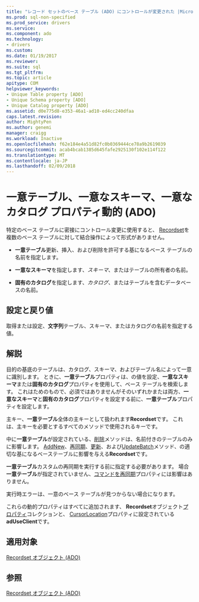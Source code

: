 ```yaml
---
title: "レコード セットのベース テーブル (ADO) にコントロールが変更された |Microsoft ドキュメント"
ms.prod: sql-non-specified
ms.prod_service: drivers
ms.service: 
ms.component: ado
ms.technology:
- drivers
ms.custom: 
ms.date: 01/19/2017
ms.reviewer: 
ms.suite: sql
ms.tgt_pltfrm: 
ms.topic: article
apitype: COM
helpviewer_keywords:
- Unique Table property [ADO]
- Unique Schema property [ADO]
- Unique Catalog property [ADO]
ms.assetid: d0e775d8-e353-46a1-ad10-ed4cc240dfaa
caps.latest.revision: 
author: MightyPen
ms.author: genemi
manager: craigg
ms.workload: Inactive
ms.openlocfilehash: f62e184e4a51d82fc0b0369444ce78a9b2619039
ms.sourcegitcommit: acab4bcab1385d645fafe2925130f102e114f122
ms.translationtype: MT
ms.contentlocale: ja-JP
ms.lasthandoff: 02/09/2018
---
```

# <a name="unique-table-unique-schema-unique-catalog-properties-dynamic-ado"></a>一意テーブル、一意なスキーマ、一意なカタログ プロパティ動的 (ADO)
特定のベース テーブルに密接にコントロール変更に使用すると、 [Recordset](../../../ado/reference/ado-api/recordset-object-ado.md)を複数のベース テーブルに対して結合操作によって形式がありません。  
  
-   **一意テーブル**更新、挿入、および削除を許可する基になるベース テーブルの名前を指定します。  
  
-   **一意なスキーマ**を指定します、*スキーマ*、またはテーブルの所有者の名前。  
  
-   **固有のカタログ**を指定します、*カタログ*、またはテーブルを含むデータベースの名前。  
  
## <a name="settings-and-return-values"></a>設定と戻り値  
 取得または設定、**文字列**テーブル、スキーマ、またはカタログの名前を指定する値。  
  
## <a name="remarks"></a>解説  
 目的の基底のテーブルは、カタログ、スキーマ、およびテーブル名によって一意に識別します。 ときに、**一意テーブル**プロパティは、の値を設定、**一意なスキーマ**または**固有のカタログ**プロパティを使用して、ベース テーブルを検索します。 これはためのもので、必須ではありませんがそのいずれかまたは両方、**一意なスキーマ**と**固有のカタログ**プロパティを設定する前に、**一意テーブル**プロパティを設定します。  
  
 主キー、**一意テーブル**全体の主キーとして扱われます**Recordset**です。 これは、主キーを必要とするすべてのメソッドで使用されるキーです。  
  
 中に**一意テーブル**が設定されている、[削除](../../../ado/reference/ado-api/delete-method-ado-recordset.md)メソッドは、名前付きのテーブルのみに影響します。 [AddNew](../../../ado/reference/ado-api/addnew-method-ado.md)、[再同期](../../../ado/reference/ado-api/resync-method.md)、[更新](../../../ado/reference/ado-api/update-method.md)、および[UpdateBatch](../../../ado/reference/ado-api/updatebatch-method.md)メソッド、の適切な基になるベーステーブルに影響を与える**Recordset**です。  
  
 **一意テーブル**カスタムの再同期を実行する前に指定する必要があります。 場合**一意テーブル**が指定されていません、[コマンドを再同期](../../../ado/reference/ado-api/resync-command-property-dynamic-ado.md)プロパティには影響はありません。  
  
 実行時エラーは、一意のベース テーブルが見つからない場合になります。  
  
 これらの動的プロパティはすべてに追加されます、 **Recordset**オブジェクト[プロパティ](../../../ado/reference/ado-api/properties-collection-ado.md)コレクションと、 [CursorLocation](../../../ado/reference/ado-api/cursorlocation-property-ado.md)プロパティに設定されている**adUseClient**です。  
  
## <a name="applies-to"></a>適用対象  
 [Recordset オブジェクト (ADO)](../../../ado/reference/ado-api/recordset-object-ado.md)  
  
## <a name="see-also"></a>参照  
 [Recordset オブジェクト (ADO)](../../../ado/reference/ado-api/recordset-object-ado.md)
